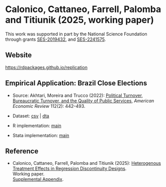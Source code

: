 # Calonico, Cattaneo, Farrell, Palomba and Titiunik (2025, working paper)

This work was supported in part by the National Science Foundation through grants [SES-2019432](https://www.nsf.gov/awardsearch/showAward?AWD_ID=2019432), and [SES-2241575](https://www.nsf.gov/awardsearch/showAward?AWD_ID=2241575).

## Website

https://rdpackages.github.io/replication

## Empirical Application: Brazil Close Elections

- Source: Akhtari, Moreira and Trucco (2022): [Political Turnover, Bureaucratic Turnover, and the Quality of Public Services](https://doi.org/10.1257/aer.20171867), _American Economic Review_ 112(2): 442–493.

- Dataset: [csv](brazil.csv) | [dta](brazil.dta)

- R implementation: [main](CCFT_2025_HTERD.R)

- Stata implementation: [main](CCFT_2025_HTERD.do)


## Reference

- Calonico, Cattaneo, Farrell, Palomba and Titiunik (2025): [Heterogenous Treatment Effects in Regression Discontinuity Designs](https://rdpackages.github.io/references/Calonico-Cattaneo-Farrell-Palomba-Titiunik_2025_HTERD.pdf).<br>
Working paper.<br>
[Supplemental Appendix](https://rdpackages.github.io/references/Calonico-Cattaneo-Farrell-Palomba-Titiunik_2025_HTERD--Supplement.pdf).

<br><br>
